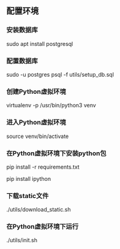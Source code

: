 ## 配置环境
### 安装数据库
sudo apt install postgresql

### 配置数据库
sudo -u postgres psql -f utils/setup_db.sql

### 创建Python虚拟环境
virtualenv -p /usr/bin/python3 venv

### 进入Python虚拟环境
source venv/bin/activate

### 在Python虚拟环境下安装python包
pip install -r requirements.txt

pip install ipython

### 下载static文件
./utils/download_static.sh

### 在Python虚拟环境下运行
./utils/init.sh
